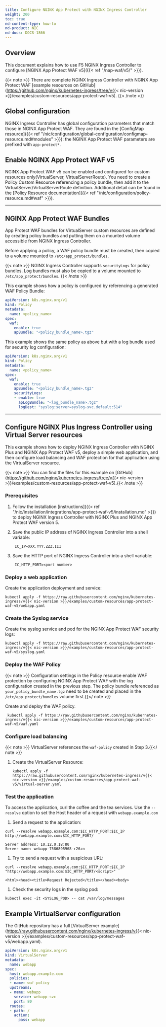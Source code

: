 ```yaml
---
title: Configure NGINX App Protect with NGINX Ingress Controller
weight: 200
toc: true
nd-content-type: how-to
nd-product: NIC
nd-docs: DOCS-1866
---
```


## Overview

This document explains how to use F5 NGINX Ingress Controller to configure [NGINX App Protect WAF v5]({{< ref "/nap-waf/v5/" >}}).

{{< note >}} There are complete NGINX Ingress Controller with NGINX App Protect WAF [example resources on GitHub](https://github.com/nginx/kubernetes-ingress/tree/v{{< nic-version >}}/examples/custom-resources/app-protect-waf-v5). {{< /note >}}

## Global configuration

NGINX Ingress Controller has global configuration parameters that match those in NGINX App Protect WAF. They are found in the [ConfigMap resource]({{< ref "/nic/configuration/global-configuration/configmap-resource.md#modules" >}}): the NGINX App Protect WAF parameters are prefixed with `app-protect*`.

## Enable NGINX App Protect WAF v5

NGINX App Protect WAF v5 can be enabled and configured for custom resources only(VirtualServer, VirtualServerRoute). You need to create a Policy Custom Resource referencing a policy bundle, then add it to the VirtualServer/VirtualServerRoute definition. Additional detail can be found in the [Policy Resource documentation]({{< ref "/nic/configuration/policy-resource.md#waf" >}}).

---

## NGINX App Protect WAF Bundles

App Protect WAF bundles for VirtualServer custom resources are defined by creating policy bundles and putting them on a mounted volume accessible from NGINX Ingress Controller.

Before applying a policy, a WAF policy bundle must be created, then copied to a volume mounted to `/etc/app_protect/bundles`.

{{< note >}} NGINX Ingress Controller supports `securityLogs` for policy bundles. Log bundles must also be copied to a volume mounted to `/etc/app_protect/bundles`. {{< /note >}}

This example shows how a policy is configured by referencing a generated WAF Policy Bundle:

```yaml
apiVersion: k8s.nginx.org/v1
kind: Policy
metadata:
  name: <policy_name>
spec:
  waf:
    enable: true
    apBundle: "<policy_bundle_name>.tgz"
```

This example shows the same policy as above but with a log bundle used for security log configuration:

```yaml
apiVersion: k8s.nginx.org/v1
kind: Policy
metadata:
  name: <policy_name>
spec:
  waf:
    enable: true
    apBundle: "<policy_bundle_name>.tgz"
    securityLogs:
    - enable: true
      apLogBundle: "<log_bundle_name>.tgz"
      logDest: "syslog:server=syslog-svc.default:514"
```

---

## Configure NGINX Plus Ingress Controller using Virtual Server resources

This example shows how to deploy NGINX Ingress Controller with NGINX Plus and NGINX App Protect WAF v5, deploy a simple web application, and then configure load balancing and WAF protection for that application using the VirtualServer resource.

{{< note >}} You can find the files for this example on [GitHub](https://github.com/nginx/kubernetes-ingress/tree/v{{< nic-version >}}/examples/custom-resources/app-protect-waf-v5).{{< /note >}}

### Prerequisites

1. Follow the installation [instructions]({{< ref "/nic/installation/integrations/app-protect-waf-v5/installation.md" >}}) to deploy NGINX Ingress Controller with NGINX Plus and NGINX App Protect WAF version 5.

2. Save the public IP address of NGINX Ingress Controller into a shell variable:

   ```shell
    IC_IP=XXX.YYY.ZZZ.III
   ```

3. Save the HTTP port of NGINX Ingress Controller into a shell variable:

   ```shell
    IC_HTTP_PORT=<port number>
   ```

### Deploy a web application

Create the application deployment and service:

  ```shell
  kubectl apply -f https://raw.githubusercontent.com/nginx/kubernetes-ingress/v{{< nic-version >}}/examples/custom-resources/app-protect-waf-v5/webapp.yaml
  ```

### Create the Syslog service

Create the syslog service and pod for the NGINX App Protect WAF security logs:


   ```shell
   kubectl apply -f https://raw.githubusercontent.com/nginx/kubernetes-ingress/v{{< nic-version >}}/examples/custom-resources/app-protect-waf-v5/syslog.yaml
   ```

### Deploy the WAF Policy


{{< note >}} Configuration settings in the Policy resource enable WAF protection by configuring NGINX App Protect WAF with the log configuration created in the previous step. The policy bundle referenced as `your_policy_bundle_name.tgz` need to be created and placed in the `/etc/app_protect/bundles` volume first.{{</ note >}}

Create and deploy the WAF policy.

 ```shell
  kubectl apply -f https://raw.githubusercontent.com/nginx/kubernetes-ingress/v{{< nic-version >}}/examples/custom-resources/app-protect-waf-v5/waf.yaml
 ```


### Configure load balancing

{{< note >}} VirtualServer references the `waf-policy` created in Step 3.{{</ note >}}

1. Create the VirtualServer Resource:

    ```shell
    kubectl apply -f https://raw.githubusercontent.com/nginx/kubernetes-ingress/v{{< nic-version >}}/examples/custom-resources/app-protect-waf-v5/virtual-server.yaml
    ```


### Test the application

To access the application, curl the coffee and the tea services. Use the `--resolve` option to set the Host header of a request with `webapp.example.com`

1. Send a request to the application:

  ```shell
  curl --resolve webapp.example.com:$IC_HTTP_PORT:$IC_IP http://webapp.example.com:$IC_HTTP_PORT/
  ```

  ```shell
  Server address: 10.12.0.18:80
  Server name: webapp-7586895968-r26zn
  ```

1. Try to send a request with a suspicious URL:

  ```shell
  curl --resolve webapp.example.com:$IC_HTTP_PORT:$IC_IP "http://webapp.example.com:$IC_HTTP_PORT/<script>"
  ```

  ```shell
  <html><head><title>Request Rejected</title></head><body>
  ```

1.  Check the security logs in the syslog pod:

  ```shell
  kubectl exec -it <SYSLOG_POD> -- cat /var/log/messages
  ```

## Example VirtualServer configuration

The GitHub repository has a full [VirtualServer example](https://raw.githubusercontent.com/nginx/kubernetes-ingress/v{{< nic-version >}}/examples/custom-resources/app-protect-waf-v5/webapp.yaml).

```yaml
apiVersion: k8s.nginx.org/v1
kind: VirtualServer
metadata:
  name: webapp
spec:
  host: webapp.example.com
  policies:
  - name: waf-policy
  upstreams:
  - name: webapp
    service: webapp-svc
    port: 80
  routes:
  - path: /
    action:
      pass: webapp
```
